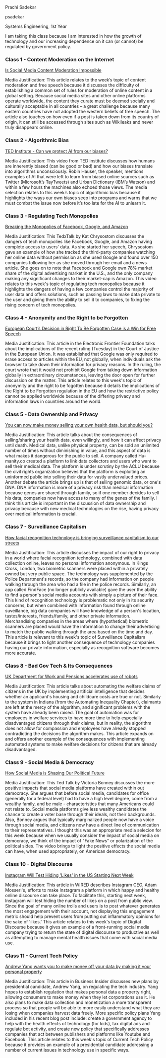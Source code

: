 Prachi Sadekar

psadekar

Systems Engineering, 1st Year

I am taking this class because I am interested in how the growth of technology and our increasing dependence on it can (or cannot) be regulated by government policy. 


### Class 1 - Content Moderation on the Internet

[Is Social Media Content Moderation Impossible](https://www.forbes.com/sites/kalevleetaru/2018/09/08/is-social-media-content-moderation-an-impossible-task/#45957d115fa8)

Media Justification: This article relates to the week’s topic of content moderation and free speech because it discusses the difficulty of establishing a common set of rules for moderation of online content in a global setting. Because social media sites and other online platforms operate worldwide, the content they curate must be deemed socially and culturally acceptable in all countries – a great challenge because many eastern countries have not adopted the western beliefs of free speech. The article also touches on how even if a post is taken down from its country of origin, it can still be accessed through sites such as Wikileaks and never truly disappears online. 

### Class 2 - Algorithmic Bias

[TED Institute - Can we protect AI from our biases?](https://www.youtube.com/watch?v=eV_tx4ngVT0)

Media Justification: This video from TED institute discusses how humans are inherently biased (can be good or bad) and how our biases translate into algorithms unconsciously. Robin Hauser, the speaker, mentions examples of AI that were left to learn from biased online sources such as Twitter (Microsoft’s TayTweets) and Urban Dictionary (IBM’s Watson) and within a few hours the machines also echoed those views. The media selection relates to this week’s topic of algorithmic bias because it highlights the ways our own biases seep into programs and warns that we must combat the issue now before it’s too late for the AI to unlearn it. 

### Class 3 - Regulating Tech Monopolies

[Breaking the Monopolies of Facebook, Google, and Amazon](https://www.youtube.com/watch?v=k4m-phHynmE)

Media Justification: This TedxTalk by Kat Chrysostom discusses the dangers of tech monopolies like Facebook, Google, and Amazon having complete access to users' data. As she started her speech, Chrysostom gave an example of how she tracked the third-party companies watching her online data without permission as she used Google and found over 150 companies following her as she moved through her email and a news article. She goes on to note that Facebook and Google own 78% market share of the digital advertising market in the U.S., and the only company making any significant changes to their market-cap is Amazon. This video relates to this week's topic of regulating tech monopolies because it highlights the dangers of having a few companies control the majority of user data and offers solutions, such as passing laws to make data private to the user and giving them the ability to sell it to companies, to fixing the rising concern of tech monopolies.


### Class 4 - Anonymity and the Right to be Forgotten

[European Court’s Decision in Right To Be Forgotten Case is a Win for Free Speech](https://www.eff.org/deeplinks/2019/09/european-courts-decision-right-be-forgotten-case-win-free-s)

Media Justification: This article in the Electronic Frontier Foundation talks about the implications of the recent ruling (Tuesday) in the Court of Justice in the European Union. It was established that Google was only required to erase access to articles within the EU, not globally, when individuals ask the browser to take down their information for privacy reasons. In the ruling, the court wrote that it would not prohibit Google from taking down information globally in extraordinary circumstances, leaving the door open for further discussion on the matter. This article relates to this week's topic of anonymity and the right to be fogotten because it details the implications of the Right to be Forgotten regulation in the EU and how the restrictive policy cannot be applied worldwide because of the differing privacy and information laws in countries around the world.

### Class 5 - Data Ownership and Privacy

[You can now make money selling your own health data, but should you?](https://www.fastcompany.com/90409942/would-you-sell-your-own-health-data-theres-a-market-for-it-but-ethical-concerns-remain)

Media Justification: This article talks about the consequences of selling/sharing your health data, even willingly, and how it can affect privacy until death. Medical data, unlike physical property, can be sold an unlimited number of times without diminishing in value, and this aspect of data is what makes it dangerous for the public to sell. A company called Hu-manity.co created a platform to link data collectors and users who want to sell their medical data. The platform is under scrutiny by the ACLU because the civil rights organization believes that the platform is exploiting an uninformed public into selling their data for vastly undervalued prices. Another debate the article brings up is that of selling genomic data, or one's DNA. DNA information is more of a privacy risk than medical information because genes are shared through family, so if one member decides to sell his data, companies now have access to many of the genes of the family. I think this article is important in the discussion of data ownership and privacy because with new medical technologies on the rise, having privacy over medical information is crucial.

### Class 7 - Surveillance Capitalism

[How facial recognition technology is bringing surveillance capitalism to our streets](https://www.opendemocracy.net/en/oureconomy/how-facial-recognition-surveillance-capitalism-streets/)

Media Justification: This article discusses the impact of our right to privacy in a world where facial recognition technology, combined with data collection online, leaves no personal information anonymous. In Kings Cross, London, two biometric scanners were placed within a privately owned but very public space. The technology was supplemented by the Police Department's records, so the company had information on people walking through the area who had a file in the police records. Similarly, an app called FindFace (no longer publicly available) gave the user the ability to find a person's social media accounts with simply a picture of their face. This kind of recognition technology is problematic not only in its security concerns, but when combined with information found through online suveillance, big data companies will have knowledge of a person's location, tastes/interests, friends/family, and other private information. Merchandising companies in the areas where (hypothetical) biometric scanners are placed would have the information to change their advertising to match the public walking through the area based on the time and day. This article is relevant to this week's topic of Surveillance Capitalism because it brings to light another consequence of technology companies having our private information, especially as recognition software becomes more accurate. 

### Class 8 - Bad Gov Tech & Its Consequences

[UK Department for Work and Pensions accelerates use of robots](https://www.globalgovernmentforum.com/uk-department-for-work-and-pensions-accelerates-use-of-robots/)

Media Justification: This article talks about automating the welfare claims of citizens in the UK by implementing artificial intelligence that decides whether an applicant's housing and childcare costs are true or not. Similarly to the system in Indiana (from the Automating Inequality Chapter), claimants are left at the mercy of the algorithm, and significant problems with the system have already been raised. The goal of automation was for employees in welfare services to have more time to help especially disadvantaged citizens through their claims, but in reality, the algorithm does not allow for compassion and employees have already stopped contradicting the decisions the algorithm makes. This article expands on and offers another example of the consequences with implementing automated systems to make welfare decisions for citizens that are already disadvantaged. 

### Class 9 - Social Media & Democracy

[How Social Media is Shaping Our Political Future](https://www.youtube.com/watch?v=9Kd99IIWJUw)

Media Justification: This Ted Talk by Victoria Bonney discusses the more positive impacts that social media platforms have created within out democracy. She argues that before social media, candidates for office (generally for a federal level) had to have a high level degree, come from a wealthy family, and be male - characteristics that many Americans could not relate to. Social media platforms give less wealthy candidates the chance to create a voter base through their ideals, not their backgrounds. Also, Bonney argues that typically marginalized people now have a voice through social media, and citizens now have a direct line of communication to their representatives. I thought this was an appropriate media selecion for this week because when we usually consider the impact of social media on democracy, we think of the impact of "Fake News" or polarization of the political sides. The video brings to light the positive effects the social media can have, when used appropriately, on American democracy. 

### Class 10 - Digital Discourse
[Instagram Will Test Hiding 'Likes' in the US Starting Next Week](https://www.wired.com/story/instagram-hiding-likes-adam-mosseri-tracee-ellis-ross-wired25/#intcid=recommendations_wired-right-rail-popular_1a0f6a5b-b4b0-4287-af1b-6369d6cdb6fb_cral-top3-1)

Media Justification: This article in WIRED describes Instagram CEO, Adam Mosseri's, efforts to make Instagram a platform in which happy and healthy online discourse can take place. To facilitate this, starting next week, Instagram will test hiding the number of likes on a post from public view. Since the goal of many online trolls and users is to post whatever generates the most engagement with their account, not displaying this engagement metric should help prevent users from putting out inflammatory opinions for the sake of 'likes.' This article relates to this week's topic of Digital Discourse because it gives an example of a front-running social media company trying to return the state of digital discourse to productive as well as attempting to manage mental health issues that come with social media use.

### Class 11 - Current Tech Policy
[Andrew Yang wants you to make money off your data by making it your personal property](https://www.businessinsider.com/andrew-yang-data-ownership-property-right-policy-2019-11)

Media Justification: This article in Business Insider discusses new plans by presidential candidate, Andrew Yang, on regulating the tech industry. Yang hopes to establish regulation that makes personal data a property right, allowing consumers to make money when they let corporations use it. He also plans to make data collection and monetization a more transparent process so that people will be able to more easily understand what they are losing when companies harvest data freely. More specific policy plans Yang included in his recent blog post include: create a government agency to help with the health effects of technology (for kids), tax digital ads and regulate bot activity, and create new policy that specifically addresses companies that act between publishers and platforms like Youtube and Facebook. This article relates to this week's topic of Current Tech Policy because it provides an example of a presidential candidate addressing a number of current issues in technology use in specific ways. 
